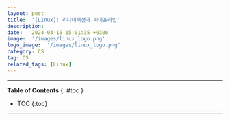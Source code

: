 ```yaml
---
layout: post
title:  '[Linux]: 리다이렉션과 파이프라인'
description: 
date:   2024-03-15 15:01:35 +0300
image:  '/images/linux_logo.png'
logo_image:  '/images/linux_logo.png'
category: CS
tag: OS
related_tags: [Linux]
---
```


---
**Table of Contents**
{: #toc }
*  TOC
{:toc}
---
